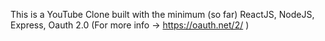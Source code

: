This is a YouTube Clone built with the minimum (so far) ReactJS, NodeJS, Express, Oauth 2.0 (For more info -> https://oauth.net/2/ )
